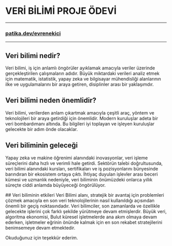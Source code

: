 # VERİ BİLİMİ PROJE ÖDEVİ 
***
### [patika.dev/evrenekici](https://app.patika.dev/evrenekici)
***
## Veri bilimi nedir?
  Veri bilimi, iş için anlamlı öngörüler ayıklamak amacıyla veriler üzerinde gerçekleştirilen çalışmaların adıdır. 
Büyük miktardaki verileri analiz etmek için matematik, istatistik, yapay zeka ve bilgisayar mühendisliği alanlarının ilke ve uygulamalarını bir araya getiren, disiplinler arası bir yaklaşımdır. 

## Veri bilimi neden önemlidir?
Veri bilimi, verilerden anlam çıkartmak amacıyla çeşitli araç, yöntem ve teknolojileri bir araya getirdiği için önemlidir. 
Modern kuruluşlar adeta bir veri bombardımanı altında. Bu bilgileri iyi toplayan ve işleyen kuruluşlar gelecekte bir adım önde olacaklar. 


## Veri biliminin geleceği
Yapay zeka ve makine öğrenimi alanındaki inovasyonlar, veri işleme süreçlerini daha hızlı ve verimli hale getirdi. 
Sektörün talebi doğrultusunda, veri bilimi alanındaki kursları, sertifikaları ve iş pozisyonlarını bünyesinde barındıran bir ekosistem ortaya çıktı. 
İhtiyaç duyulan işlevler arası beceri kümesi ve uzmanlık nedeniyle, veri biliminin önümüzdeki onlarca yıllık süreçte ciddi anlamda büyüyeceği öngörülüyor.

## Veri biliminin etkileri
Veri Bilimi alanı, stratejik bir avantaj için problemleri çözmek amacıyla en son veri teknolojilerinin nasıl kullanıldığı açısından önemli bir geçiş noktasındadır. 
Veri bilimciler, son zamanlarda ve özellikle gelecekte işlerini çok farklı şekilde yürütmeye devam etmişlerdir. 
Büyük veri, algoritma ekonomisi, Bulut küresel işletmelerde ana akım olmaya devam ederken, işletmeler eğrinin önünde kalmak için en son rekabet stratejilerini benimsemeye devam etmektedir.

Okuduğunuz için teşekkür ederim.
